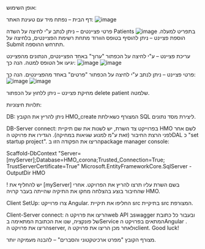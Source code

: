 אופן השימוש:

דף הבית – נפתח מיד עם טעינת האתר:
![image](https://github.com/shilat-mori/Hadasim0.4/assets/149057922/c476f703-9691-4c3f-863e-1c50921c0ca3)




פרטי פציינטים – ניתן לנתב ע"י לחיצה על השדה Patients בתפריט למעלה.
![image](https://github.com/shilat-mori/Hadasim0.4/assets/149057922/e0a9bb91-bb05-481c-af58-f9b1cdfcd6d2)
הוספת פציינט – ניתן להוסיף בטופס הוורוד מתחת רשימת הפציינטים, בלחיצה על Submit תתרחש ההוספה.

עריכת פציינט –  ע"י לחיצה על הכפתור "ערוך" באחד הפציינטים, הנתונים מהפציינט יגיעו אל הטופס למטה. הנה כך: 
![image](https://github.com/shilat-mori/Hadasim0.4/assets/149057922/2cda7991-1967-4116-9168-d1772a0c1b46)
![image](https://github.com/shilat-mori/Hadasim0.4/assets/149057922/7a862737-3e10-4287-9fe8-d0eb4a9b0e6a)

פרטי פציינט – ניתן לנתב ע"י לחיצה על הכפתור "פרטים" באחד מהפציינטים. הנה כך:
![image](https://github.com/shilat-mori/Hadasim0.4/assets/149057922/3cb5909d-fb74-4b05-aa4d-dd3f221629d8)
![image](https://github.com/shilat-mori/Hadasim0.4/assets/149057922/cdc47437-a560-407c-b428-492042a32015)

מחיקת פציינט – ניתן ללחוץ על הכפתור delete patient שלמטה.


תלויות חיצוניות:


DB:
ניתן להריץ את הקובץ HMO_create המצורף כשאילתת SQL ליצירת מסד נתונים.


DB-Server connect:
בפרוייקט צד השרת, יש לשנות את שם תיקיית HMO לשם אחר לפני הרצת החיבור (זאת ע"מ למנוע שגיאות במחיקה).
הגדירו את פרויקט הDAL כ "set startup project".
הריצו את הפקודה הזו בpackage manager console:

Scaffold-DbContext "Server=[myServer];Database=HMO_corona;Trusted_Connection=True; TrustServerCertificate=True" Microsoft.EntityFrameworkCore.SqlServer -OutputDir HMO

! יש להחליף את [myServer] בשם השרת עליו תרצו להריץ את הפרויקט.
אחרי שהחיבור בוצע בהצלחה מחקו את התיקיה שהייתה בעבר קרויה HMO.


Client SetUp:
צרו פרוייקט Angular.
החליפו את תיקיית src בתיקיית src המצורפת.



Client-Server connect:
הריצו את פרויקט הweb API בswagger ובעבור כל כתובת של פונקציה, שנו את הכתובת המתאימה בService  המתאים בפרויקט הAngular .
הריצו את פרויקט הserver, ולאחר מכן הריצו את פרויקט הclient.
Good luck!



מצורף הקובץ "מפרט ארכיטקטוני והסברים" – להבנה מעמיקה יותר.



